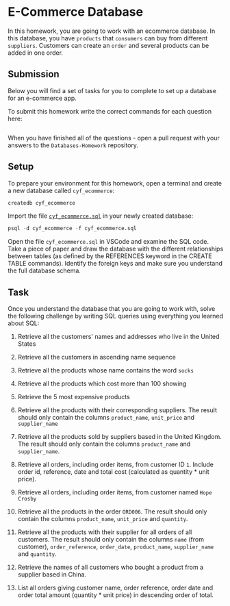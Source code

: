 # E-Commerce Database

In this homework, you are going to work with an ecommerce database. In this database, you have `products` that `consumers` can buy from different `suppliers`. Customers can create an `order` and several products can be added in one order.

## Submission

Below you will find a set of tasks for you to complete to set up a database for an e-commerce app.

To submit this homework write the correct commands for each question here:
```sql


```

When you have finished all of the questions - open a pull request with your answers to the `Databases-Homework` repository.

## Setup

To prepare your environment for this homework, open a terminal and create a new database called `cyf_ecommerce`:

```sql
createdb cyf_ecommerce
```

Import the file [`cyf_ecommerce.sql`](./cyf_ecommerce.sql) in your newly created database:

```sql
psql -d cyf_ecommerce -f cyf_ecommerce.sql
```

Open the file `cyf_ecommerce.sql` in VSCode and examine the SQL code. Take a piece of paper and draw the database with the different relationships between tables (as defined by the REFERENCES keyword in the CREATE TABLE commands). Identify the foreign keys and make sure you understand the full database schema.

## Task

Once you understand the database that you are going to work with, solve the following challenge by writing SQL queries using everything you learned about SQL:

1. Retrieve all the customers' names and addresses who live in the United States
        <!-- SELECT name, address FROM customers WHERE country = 'United States'; -->

2. Retrieve all the customers in ascending name sequence
        <!-- SELECT * FROM customers ORDER BY name; -->

3. Retrieve all the products whose name contains the word `socks`
        <!-- SELECT * FROM products WHERE product_name LIKE '%socks%'; -->

4. Retrieve all the products which cost more than 100 showing 

    <!-- SELECT p.id, p.product_name, pa.unit_price, pa.supp_id from products as p inner join product_availability as pa on p.id = pa.prod_id where pa.unit_price > 100; -->

5. Retrieve the 5 most expensive products

    <!-- SELECT * from product_availability order by unit_price desc limit 5; -->


6. Retrieve all the products with their corresponding suppliers. The result should only contain the columns `product_name`, `unit_price` and `supplier_name`

    <!-- select p.product_name, pa.unit_price, s.supplier_name from products as p inner join product_availability as pa on p.id = pa.prod_id inner join suppliers as s on s.id = pa.supp_id;  -->


7. Retrieve all the products sold by suppliers based in the United Kingdom. The result should only contain the columns `product_name` and `supplier_name`.

    <!-- select p.product_name, s.supplier_name from 
    products as p 
    inner join product_availability as pa on p.id = pa.prod_id
    inner join suppliers as s on s.id = pa.supp_id
    WHERE s.country = "United Kingdom"; -->

8. Retrieve all orders, including order items, from customer ID `1`. Include order id, reference, date and total cost (calculated as quantity * unit price).

    

9. Retrieve all orders, including order items, from customer named `Hope Crosby`
10. Retrieve all the products in the order `ORD006`. The result should only contain the columns `product_name`, `unit_price` and `quantity`.
11. Retrieve all the products with their supplier for all orders of all customers. The result should only contain the columns `name` (from customer), `order_reference`, `order_date`, `product_name`, `supplier_name` and `quantity`.
12. Retrieve the names of all customers who bought a product from a supplier based in China.
13. List all orders giving customer name, order reference, order date and order total amount (quantity * unit price) in descending order of total.



